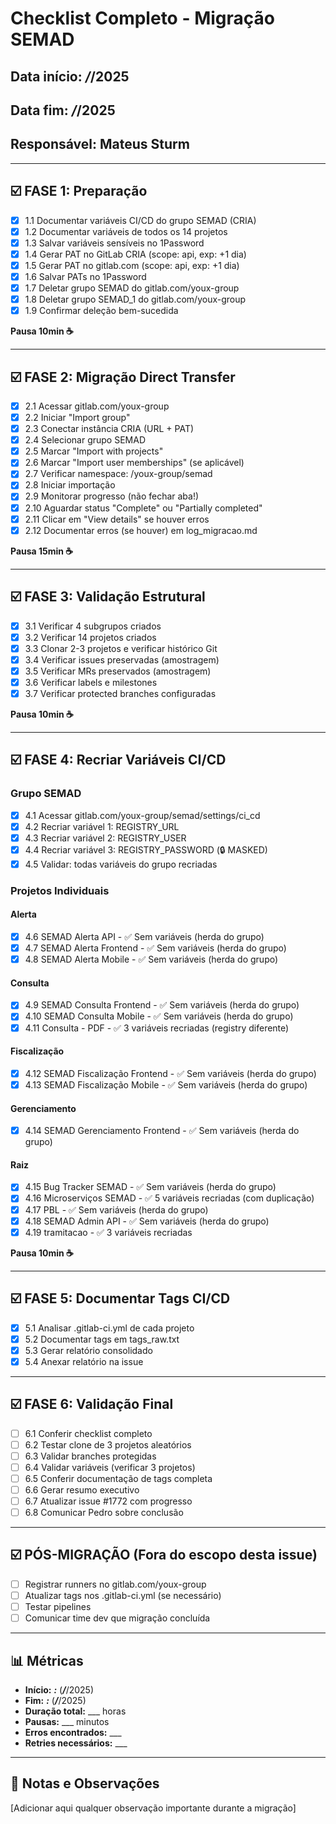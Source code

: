 # Checklist Completo - Migração SEMAD

## Data início: ___/___/2025
## Data fim: ___/___/2025
## Responsável: Mateus Sturm

---

## ☑️ FASE 1: Preparação

- [X] 1.1 Documentar variáveis CI/CD do grupo SEMAD (CRIA)
- [X] 1.2 Documentar variáveis de todos os 14 projetos
- [X] 1.3 Salvar variáveis sensíveis no 1Password
- [X] 1.4 Gerar PAT no GitLab CRIA (scope: api, exp: +1 dia)
- [X] 1.5 Gerar PAT no gitlab.com (scope: api, exp: +1 dia)
- [X] 1.6 Salvar PATs no 1Password
- [X] 1.7 Deletar grupo SEMAD do gitlab.com/youx-group
- [X] 1.8 Deletar grupo SEMAD_1 do gitlab.com/youx-group
- [X] 1.9 Confirmar deleção bem-sucedida

**Pausa 10min ☕**

---

## ☑️ FASE 2: Migração Direct Transfer

- [X] 2.1 Acessar gitlab.com/youx-group
- [X] 2.2 Iniciar "Import group"
- [X] 2.3 Conectar instância CRIA (URL + PAT)
- [X] 2.4 Selecionar grupo SEMAD
- [X] 2.5 Marcar "Import with projects"
- [X] 2.6 Marcar "Import user memberships" (se aplicável)
- [X] 2.7 Verificar namespace: /youx-group/semad
- [X] 2.8 Iniciar importação
- [X] 2.9 Monitorar progresso (não fechar aba!)
- [X] 2.10 Aguardar status "Complete" ou "Partially completed"
- [X] 2.11 Clicar em "View details" se houver erros
- [X] 2.12 Documentar erros (se houver) em log_migracao.md

**Pausa 15min ☕**

---

## ☑️ FASE 3: Validação Estrutural

- [X] 3.1 Verificar 4 subgrupos criados
- [X] 3.2 Verificar 14 projetos criados
- [X] 3.3 Clonar 2-3 projetos e verificar histórico Git
- [X] 3.4 Verificar issues preservadas (amostragem)
- [X] 3.5 Verificar MRs preservados (amostragem)
- [X] 3.6 Verificar labels e milestones
- [X] 3.7 Verificar protected branches configuradas

**Pausa 10min ☕**

---

## ☑️ FASE 4: Recriar Variáveis CI/CD

### Grupo SEMAD
- [X] 4.1 Acessar gitlab.com/youx-group/semad/settings/ci_cd
- [X] 4.2 Recriar variável 1: REGISTRY_URL
- [X] 4.3 Recriar variável 2: REGISTRY_USER
- [X] 4.4 Recriar variável 3: REGISTRY_PASSWORD (🔒 MASKED)
- [X] 4.5 Validar: todas variáveis do grupo recriadas

### Projetos Individuais

#### Alerta
- [X] 4.6 SEMAD Alerta API - ✅ Sem variáveis (herda do grupo)
- [X] 4.7 SEMAD Alerta Frontend - ✅ Sem variáveis (herda do grupo)
- [X] 4.8 SEMAD Alerta Mobile - ✅ Sem variáveis (herda do grupo)

#### Consulta
- [X] 4.9 SEMAD Consulta Frontend - ✅ Sem variáveis (herda do grupo)
- [X] 4.10 SEMAD Consulta Mobile - ✅ Sem variáveis (herda do grupo)
- [X] 4.11 Consulta - PDF - ✅ 3 variáveis recriadas (registry diferente)

#### Fiscalização
- [X] 4.12 SEMAD Fiscalização Frontend - ✅ Sem variáveis (herda do grupo)
- [X] 4.13 SEMAD Fiscalização Mobile - ✅ Sem variáveis (herda do grupo)

#### Gerenciamento
- [X] 4.14 SEMAD Gerenciamento Frontend - ✅ Sem variáveis (herda do grupo)

#### Raiz
- [X] 4.15 Bug Tracker SEMAD - ✅ Sem variáveis (herda do grupo)
- [X] 4.16 Microserviços SEMAD - ✅ 5 variáveis recriadas (com duplicação)
- [X] 4.17 PBL - ✅ Sem variáveis (herda do grupo)
- [X] 4.18 SEMAD Admin API - ✅ Sem variáveis (herda do grupo)
- [X] 4.19 tramitacao - ✅ 3 variáveis recriadas

**Pausa 10min ☕**

---

## ☑️ FASE 5: Documentar Tags CI/CD

- [X] 5.1 Analisar .gitlab-ci.yml de cada projeto
- [X] 5.2 Documentar tags em tags_raw.txt
- [X] 5.3 Gerar relatório consolidado
- [X] 5.4 Anexar relatório na issue 

---

## ☑️ FASE 6: Validação Final

- [ ] 6.1 Conferir checklist completo
- [ ] 6.2 Testar clone de 3 projetos aleatórios
- [ ] 6.3 Validar branches protegidas
- [ ] 6.4 Validar variáveis (verificar 3 projetos)
- [ ] 6.5 Conferir documentação de tags completa
- [ ] 6.6 Gerar resumo executivo
- [ ] 6.7 Atualizar issue #1772 com progresso
- [ ] 6.8 Comunicar Pedro sobre conclusão

---

## ☑️ PÓS-MIGRAÇÃO (Fora do escopo desta issue)

- [ ] Registrar runners no gitlab.com/youx-group
- [ ] Atualizar tags nos .gitlab-ci.yml (se necessário)
- [ ] Testar pipelines
- [ ] Comunicar time dev que migração concluída

---

## 📊 Métricas

- **Início:** ___:___ (___/___/2025)
- **Fim:** ___:___ (___/___/2025)
- **Duração total:** ___ horas
- **Pausas:** ___ minutos
- **Erros encontrados:** ___
- **Retries necessários:** ___

---

## 📝 Notas e Observações

[Adicionar aqui qualquer observação importante durante a migração]
